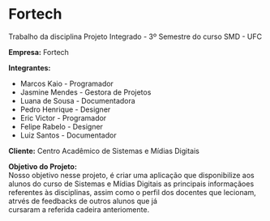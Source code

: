 # Fortech
Trabalho da disciplina Projeto Integrado - 3º Semestre do curso SMD - UFC

<b><label>Empresa:</label></b> Fortech <br>

<b><label>Integrantes:</label></b>
<ul>
  <li>Marcos Kaio - Programador</li>
  <li>Jasmine Mendes - Gestora de Projetos</li>
  <li>Luana de Sousa - Documentadora</li>
  <li>Pedro Henrique - Designer</li>
  <li>Eric Victor - Programador</li>
  <li>Felipe Rabelo - Designer</li>
  <li>Luiz Santos - Documentador</li>
</ul>

<b><label>Cliente:</label></b>
<label>Centro Acadêmico de Sistemas e Mídias Digitais</label><br>

<b><label>Objetivo do Projeto:</label></b><br>
<label>
  Nosso objetivo nesse projeto, é criar uma aplicação que disponibilize aos alunos do curso de Sistemas e Mídias Digitais 
  as principais informaçãoes referentes às disciplinas, assim como o perfil dos docentes que lecionam, atrvés de feedbacks de 
  outros alunos que já <br>cursaram a referida cadeira anteriomente.
</label><br>











